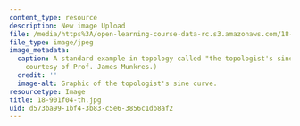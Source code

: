 ```yaml
---
content_type: resource
description: New image Upload
file: /media/https%3A/open-learning-course-data-rc.s3.amazonaws.com/18-901-introduction-to-topology-fall-2004/d573ba991bf43b83c5e63856c1db8af2_18-901f04-th.jpg
file_type: image/jpeg
image_metadata:
  caption: A standard example in topology called "the topologist's sine curve." (Image
    courtesy of Prof. James Munkres.)
  credit: ''
  image-alt: Graphic of the topologist's sine curve.
resourcetype: Image
title: 18-901f04-th.jpg
uid: d573ba99-1bf4-3b83-c5e6-3856c1db8af2
---
```

